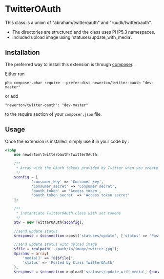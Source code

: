 TwitterOAuth
============
This class is a union of "abraham/twitteroauth" and "ruudk/twitteroauth".

- The directories are structured and the class uses PHP5.3 namespaces.
- Included upload image using 'statuses/update_with_media'.

Installation
------------

The preferred way to install this extension is through [composer](http://getcomposer.org/download/).

Either run

```
php composer.phar require --prefer-dist newerton/twitter-oauth "dev-master"
```

or add

```
"newerton/twitter-oauth": "dev-master"
```

to the require section of your `composer.json` file.


Usage
-----

Once the extension is installed, simply use it in your code by  :

```php
<?php
    use newerton\twitteroauth\TwitterOAuth;

    /**
     * Array with the OAuth tokens provided by Twitter when you create application
     */
    $config = [
            'consumer_key' => 'Consumer key',
            'consumer_secret' => 'Consumer secret',
            'oauth_token' => 'Access token',
            'oauth_token_secret' => 'Access token secret'
    ];

    /**
     * Instantiate TwitterOAuth class with set tokens
     */
    $tw = new TwitterOAuth($config);

    //send update status
    $response = $connection->post('statuses/update', ['status' => 'Posted by Class TwitterOAuth']);

    //send update status with upload image
    $file = realpath('./path/to/image/twitter.jpg');
    $params = array(
        'media[]' => "@{$file}",
        'status' => 'Posted by Class TwitterOAuth'
    );
    $response = $connection->upload('statuses/update_with_media', $params);
```